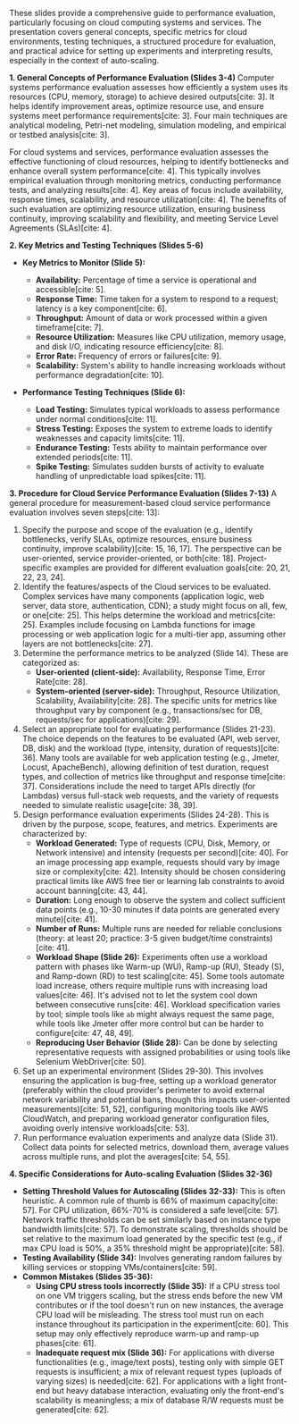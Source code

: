 These slides provide a comprehensive guide to performance evaluation, particularly focusing on cloud computing systems and services. The presentation covers general concepts, specific metrics for cloud environments, testing techniques, a structured procedure for evaluation, and practical advice for setting up experiments and interpreting results, especially in the context of auto-scaling.

**1. General Concepts of Performance Evaluation (Slides 3-4)**
Computer systems performance evaluation assesses how efficiently a system uses its resources (CPU, memory, storage) to achieve desired outputs[cite: 3]. It helps identify improvement areas, optimize resource use, and ensure systems meet performance requirements[cite: 3]. Four main techniques are analytical modeling, Petri-net modeling, simulation modeling, and empirical or testbed analysis[cite: 3].

For cloud systems and services, performance evaluation assesses the effective functioning of cloud resources, helping to identify bottlenecks and enhance overall system performance[cite: 4]. This typically involves empirical evaluation through monitoring metrics, conducting performance tests, and analyzing results[cite: 4]. Key areas of focus include availability, response times, scalability, and resource utilization[cite: 4]. The benefits of such evaluation are optimizing resource utilization, ensuring business continuity, improving scalability and flexibility, and meeting Service Level Agreements (SLAs)[cite: 4].

**2. Key Metrics and Testing Techniques (Slides 5-6)**

* **Key Metrics to Monitor (Slide 5):**
    * **Availability:** Percentage of time a service is operational and accessible[cite: 5].
    * **Response Time:** Time taken for a system to respond to a request; latency is a key component[cite: 6].
    * **Throughput:** Amount of data or work processed within a given timeframe[cite: 7].
    * **Resource Utilization:** Measures like CPU utilization, memory usage, and disk I/O, indicating resource efficiency[cite: 8].
    * **Error Rate:** Frequency of errors or failures[cite: 9].
    * **Scalability:** System's ability to handle increasing workloads without performance degradation[cite: 10].

* **Performance Testing Techniques (Slide 6):**
    * **Load Testing:** Simulates typical workloads to assess performance under normal conditions[cite: 11].
    * **Stress Testing:** Exposes the system to extreme loads to identify weaknesses and capacity limits[cite: 11].
    * **Endurance Testing:** Tests ability to maintain performance over extended periods[cite: 11].
    * **Spike Testing:** Simulates sudden bursts of activity to evaluate handling of unpredictable load spikes[cite: 11].

**3. Procedure for Cloud Service Performance Evaluation (Slides 7-13)**
A general procedure for measurement-based cloud service performance evaluation involves seven steps[cite: 13]:
1.  Specify the purpose and scope of the evaluation (e.g., identify bottlenecks, verify SLAs, optimize resources, ensure business continuity, improve scalability)[cite: 15, 16, 17]. The perspective can be user-oriented, service provider-oriented, or both[cite: 18]. Project-specific examples are provided for different evaluation goals[cite: 20, 21, 22, 23, 24].
2.  Identify the features/aspects of the Cloud services to be evaluated. Complex services have many components (application logic, web server, data store, authentication, CDN); a study might focus on all, few, or one[cite: 25]. This helps determine the workload and metrics[cite: 25]. Examples include focusing on Lambda functions for image processing or web application logic for a multi-tier app, assuming other layers are not bottlenecks[cite: 27].
3.  Determine the performance metrics to be analyzed (Slide 14). These are categorized as:
    * **User-oriented (client-side):** Availability, Response Time, Error Rate[cite: 28].
    * **System-oriented (server-side):** Throughput, Resource Utilization, Scalability, Availability[cite: 28].
    The specific units for metrics like throughput vary by component (e.g., transactions/sec for DB, requests/sec for applications)[cite: 29].
4.  Select an appropriate tool for evaluating performance (Slides 21-23). The choice depends on the features to be evaluated (API, web server, DB, disk) and the workload (type, intensity, duration of requests)[cite: 36]. Many tools are available for web application testing (e.g., Jmeter, Locust, ApacheBench), allowing definition of test duration, request types, and collection of metrics like throughput and response time[cite: 37]. Considerations include the need to target APIs directly (for Lambdas) versus full-stack web requests, and the variety of requests needed to simulate realistic usage[cite: 38, 39].
5.  Design performance evaluation experiments (Slides 24-28). This is driven by the purpose, scope, features, and metrics. Experiments are characterized by:
    * **Workload Generated:** Type of requests (CPU, Disk, Memory, or Network intensive) and intensity (requests per second)[cite: 40]. For an image processing app example, requests should vary by image size or complexity[cite: 42]. Intensity should be chosen considering practical limits like AWS free tier or learning lab constraints to avoid account banning[cite: 43, 44].
    * **Duration:** Long enough to observe the system and collect sufficient data points (e.g., 10-30 minutes if data points are generated every minute)[cite: 41].
    * **Number of Runs:** Multiple runs are needed for reliable conclusions (theory: at least 20; practice: 3-5 given budget/time constraints)[cite: 41].
    * **Workload Shape (Slide 26):** Experiments often use a workload pattern with phases like Warm-up (WU), Ramp-up (RU), Steady (S), and Ramp-down (RD) to test scaling[cite: 45]. Some tools automate load increase, others require multiple runs with increasing load values[cite: 46]. It's advised not to let the system cool down between consecutive runs[cite: 46]. Workload specification varies by tool; simple tools like `ab` might always request the same page, while tools like Jmeter offer more control but can be harder to configure[cite: 47, 48, 49].
    * **Reproducing User Behavior (Slide 28):** Can be done by selecting representative requests with assigned probabilities or using tools like Selenium WebDriver[cite: 50].
6.  Set up an experimental environment (Slides 29-30). This involves ensuring the application is bug-free, setting up a workload generator (preferably within the cloud provider's perimeter to avoid external network variability and potential bans, though this impacts user-oriented measurements)[cite: 51, 52], configuring monitoring tools like AWS CloudWatch, and preparing workload generator configuration files, avoiding overly intensive workloads[cite: 53].
7.  Run performance evaluation experiments and analyze data (Slide 31). Collect data points for selected metrics, download them, average values across multiple runs, and plot the averages[cite: 54, 55].

**4. Specific Considerations for Auto-scaling Evaluation (Slides 32-36)**

* **Setting Threshold Values for Autoscaling (Slides 32-33):** This is often heuristic. A common rule of thumb is 66% of maximum capacity[cite: 57]. For CPU utilization, 66%-70% is considered a safe level[cite: 57]. Network traffic thresholds can be set similarly based on instance type bandwidth limits[cite: 57]. To demonstrate scaling, thresholds should be set relative to the maximum load generated by the specific test (e.g., if max CPU load is 50%, a 35% threshold might be appropriate)[cite: 58].
* **Testing Availability (Slide 34):** Involves generating random failures by killing services or stopping VMs/containers[cite: 59].
* **Common Mistakes (Slides 35-36):**
    * **Using CPU stress tools incorrectly (Slide 35):** If a CPU stress tool on one VM triggers scaling, but the stress ends before the new VM contributes or if the tool doesn't run on new instances, the average CPU load will be misleading. The stress tool must run on each instance throughout its participation in the experiment[cite: 60]. This setup may only effectively reproduce warm-up and ramp-up phases[cite: 61].
    * **Inadequate request mix (Slide 36):** For applications with diverse functionalities (e.g., image/text posts), testing only with simple GET requests is insufficient; a mix of relevant request types (uploads of varying sizes) is needed[cite: 62]. For applications with a light front-end but heavy database interaction, evaluating only the front-end's scalability is meaningless; a mix of database R/W requests must be generated[cite: 62].